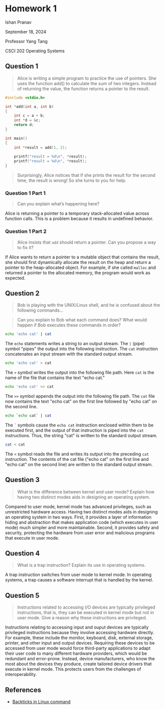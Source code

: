 # Homework 1

Ishan Pranav

September 18, 2024

Professor Yang Tang

CSCI 202 Operating Systems

## Question 1

> Alice is writing a simple program to practice the use of pointers. She uses
> the function add() to calculate the sum of two integers. Instead of returning
> the value, the function returns a pointer to the result.

```c
#include <stdio.h> 

int *add(int a, int b) 
{ 
    int c = a + b; 
    int *d = &c; 
    return d; 
} 

int main() 
{ 
    int *result = add(1, 2);  
    
    printf("result = %d\n", *result); 
    printf("result = %d\n", *result); 
}
```

> Surprisingly, Alice notices that if she prints the result for the second time,
> the result is wrong! So she turns to you for help.

### Question 1 Part 1

> Can you explain what’s happening here?

Alice is returning a pointer to a temporary stack-allocated value across
function calls. This is a problem because it results in undefined behavior.

### Question 1 Part 2

> Alice insists that `add` should return a pointer. Can you propose a way to fix
> it?

If Alice wants to return a pointer to a mutable object that contains the result,
she should first dynamically allocate the result on the heap and return a
pointer to the heap-allocated object. For example, if she called `malloc` and
returned a pointer to the allocated memory, the program would work as expected.

## Question 2

> Bob is playing with the UNIX/Linux shell, and he is confused about the
> following commands...

> Can you explain to Bob what each command does? What would happen if Bob
> executes these commands in order?

```sh
echo 'echo cat' | cat 
```

The `echo` statements writes a string to an output stream. The `|` (pipe)
symbol "pipes" the output into the following instruction. The `cat`
instruction concatenates an input stream with the standard output stream.

```sh
echo 'echo cat' > cat 
```

The `>` symbol writes the output into the following file path. Here `cat` is the
name of the file that contains the text "echo cat."

```sh
echo 'echo cat' >> cat
```

The `>>` symbol appends the output into the following file path. The `cat` file
now contains the text "echo cat" on the first line followed by "echo cat" on the
second line.

```sh
echo `echo cat` | cat
```

The `` ` `` symbols cause the `echo cat` instruction enclosed within them to be
executed first, and the output of that instruction is piped into the `cat`
instructions. Thus, the string "cat" is written to the standard output stream.

```sh
cat < cat
```

The `<` symbol reads the file and writes its output into the preceding `cat`
instruction. The contents of the cat file ("echo cat" on the first line and
"echo cat" on the second line) are written to the standard output stream.

## Question 3

> What is the difference between kernel and user mode? Explain how having two
> distinct modes aids in designing an operating system.

Compared to user mode, kernel mode has advanced privileges, such as unrestricted
hardware access. Having two distinct modes aids in designing an operating system
in two ways. First, it provides a layer of information hiding and abstraction
that makes application code (which executes in user mode) much simpler and more
maintainable. Second, it provides safety and security, protecting the hardware
from user error and malicious programs that execute in user mode.

## Question 4

> What is a trap instruction? Explain its use in operating systems.

A trap instruction switches from user mode to kernel mode. In operating systems,
a trap causes a software interrupt that is handled by the kernel.

## Question 5

> Instructions related to accessing I/O devices are typically privileged
> instructions, that is, they can be executed in kernel mode but not in user
> mode. Give a reason why these instructions are privileged.

Instructions relating to accessing input and ouput devices are typically
privileged instructions because they involve accessing hardware directly. For
example, these include the monitor, keyboard, disk, external storage, printer,
and other input and output devices. Requiring these devices to be accessed from
user mode would force third-party applications to adapt their user code to many
different hardware providers, which would be redundant and error-prone. Instead,
device manufacturers, who know the most about the devices they produce, create
tailored device drivers that execute in kernel mode. This protects users from
the challenges of interoperability.

## References

- [Backticks in Linux command](https://unix.stackexchange.com/questions/27428/what-does-backquote-backtick-mean-in-commands)
